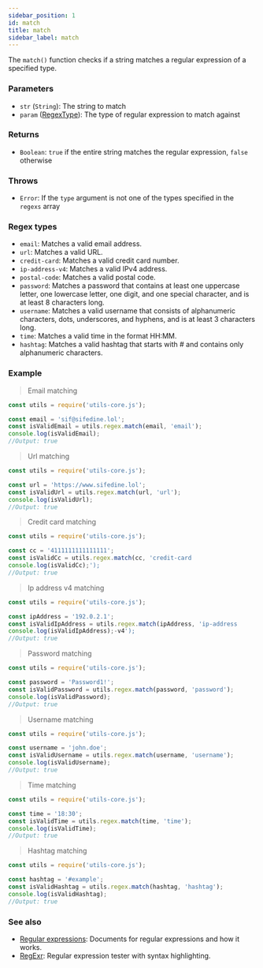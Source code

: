 ```yaml
---
sidebar_position: 1
id: match
title: match
sidebar_label: match
---
```


The `match()` function checks if a string matches a regular expression of a specified type.

### Parameters

- `str` (`String`): The string to match
- `param` ([RegexType](#regex-types)): The type of regular expression to match against

### Returns

- `Boolean`: `true` if the entire string matches the regular expression, `false` otherwise

### Throws

- `Error`: If the `type` argument is not one of the types specified in the `regexs` array

### Regex types

- `email`: Matches a valid email address.
- `url`: Matches a valid URL.
- `credit-card`: Matches a valid credit card number.
- `ip-address-v4`: Matches a valid IPv4 address.
- `postal-code`: Matches a valid postal code.
- `password`: Matches a password that contains at least one uppercase letter, one lowercase letter, one digit, and one special character, and is at least 8 characters long.
- `username`: Matches a valid username that consists of alphanumeric characters, dots, underscores, and hyphens, and is at least 3 characters long.
- `time`: Matches a valid time in the format HH:MM.
- `hashtag`: Matches a valid hashtag that starts with # and contains only alphanumeric characters.

### Example

> Email matching

```js
const utils = require('utils-core.js');

const email = 'sif@sifedine.lol';
const isValidEmail = utils.regex.match(email, 'email');
console.log(isValidEmail); 
//Output: true
```

> Url matching

```js
const utils = require('utils-core.js');

const url = 'https://www.sifedine.lol';
const isValidUrl = utils.regex.match(url, 'url');
console.log(isValidUrl); 
//Output: true
```

> Credit card matching

```js
const utils = require('utils-core.js');

const cc = '4111111111111111';
const isValidCc = utils.regex.match(cc, 'credit-card
console.log(isValidCc);');
//Output: true
```

> Ip address v4 matching

```js
const utils = require('utils-core.js');

const ipAddress = '192.0.2.1';
const isValidIpAddress = utils.regex.match(ipAddress, 'ip-address
console.log(isValidIpAddress);-v4');
//Output: true
```

> Password matching

```js
const utils = require('utils-core.js');

const password = 'Password1!';
const isValidPassword = utils.regex.match(password, 'password');
console.log(isValidPassword);
//Output: true
```

> Username matching

```js
const utils = require('utils-core.js');

const username = 'john.doe';
const isValidUsername = utils.regex.match(username, 'username');
console.log(isValidUsername);
//Output: true
```

> Time matching

```js
const utils = require('utils-core.js');

const time = '18:30';
const isValidTime = utils.regex.match(time, 'time');
console.log(isValidTime);
//Output: true
```

> Hashtag matching

```js
const utils = require('utils-core.js');

const hashtag = '#example';
const isValidHashtag = utils.regex.match(hashtag, 'hashtag');
console.log(isValidHashtag);
//Output: true
```


### See also
- [Regular expressions](https://developer.mozilla.org/en-US/docs/Web/JavaScript/Guide/Regular_Expressions): Documents for regular expressions and how it works.
- [RegExr](https://regexr.com/): Regular expression tester with syntax highlighting.

